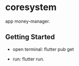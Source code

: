 # coresystem

app money-manager.

## Getting Started

- open terminal: flutter pub get

- run: flutter run.
